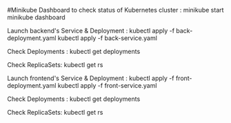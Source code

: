 #Minikube Dashboard to check status of Kubernetes cluster :
minikube start
minikube dashboard

Launch backend's Service & Deployment :
kubectl apply -f back-deployment.yaml
kubectl apply -f back-service.yaml

Check Deployments :
kubectl get deployments

Check ReplicaSets:
kubectl get rs


Launch frontend's Service & Deployment :
kubectl apply -f front-deployment.yaml
kubectl apply -f front-service.yaml

Check Deployments :
kubectl get deployments

Check ReplicaSets:
kubectl get rs
